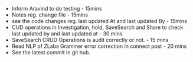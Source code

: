 - Inform Aravind to do testing - 15mins
- Notes reg. change file - 15mins
- see the code changes reg. last updated At and last updated By - 15mins
- CUD operations in Investigation, hold, SaveSearch and Share to check last updated by and last updated at - 30 mins
- SaveSearch CRUD Operations is audit correctly or not. - 15 mins
- Read NLP of ZLabs Grammer error correction in connect post - 20 mins
- See the latest commit in git hub.
